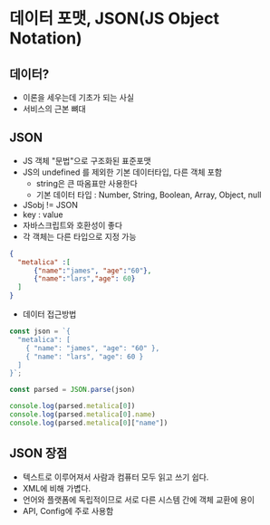 # 데이터 포맷, JSON(JS Object Notation)
## 데이터?
- 이론을 세우는데 기초가 되는 사실
- 서비스의 근본 뼈대
## JSON
- JS 객체 "문법"으로 구조화된 표준포맷
- JS의 undefined 를 제외한 기본 데이터타입, 다른 객체 포함
  - string은 큰 따옴표만 사용한다
  - 기본 데이터 타입 : Number, String, Boolean, Array, Object, null
- JSobj != JSON
- key : value
- 자바스크립트와 호환성이 좋다
- 각 객체는 다른 타입으로 지정 가능
```json
{
  "metalica" :[
      {"name":"james", "age":"60"},
      {"name":"lars","age": 60}
  ]
} 
```
- 데이터 접근방법
```js
const json = `{
  "metalica": [
    { "name": "james", "age": "60" },
    { "name": "lars", "age": 60 }
  ]
}`;

const parsed = JSON.parse(json)

console.log(parsed.metalica[0])
console.log(parsed.metalica[0].name)
console.log(parsed.metalica[0]["name"])
```
## JSON 장점
- 텍스트로 이루어져서 사람과 컴퓨터 모두 읽고 쓰기 쉽다.
- XML에 비해 가볍다.
- 언어와 플랫폼에 독립적이므로 서로 다른 시스템 간에 객체 교환에 용이
- API, Config에 주로 사용함
